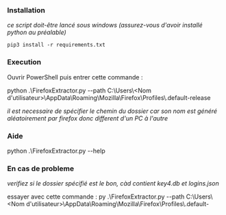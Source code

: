### Installation

*ce script doit-être lancé sous windows (assurez-vous d'avoir installé python au préalable)*

```
pip3 install -r requirements.txt
```
### Execution

Ouvrir PowerShell puis entrer cette commande :

python .\FirefoxExtractor.py --path C:\\Users\\<Nom d'utilisateur>\\AppData\\Roaming\\Mozilla\\Firefox\\Profiles\\<A completer>.default-release

*il est necessaire de spécifier le chemin du dossier car son nom est généré aléatoirement par firefox donc different d'un PC à l'autre* 

### Aide
python .\FirefoxExtractor.py --help

### En cas de probleme

*verifiez si le dossier spécifié est le bon, càd contient key4.db et logins.json*

essayer avec cette commande :
py .\FirefoxExtractor.py --path C:\\Users\\<Nom d'utilisateur>\\AppData\\Roaming\\Mozilla\\Firefox\\Profiles\\<A completer>.default-<A completer> 


